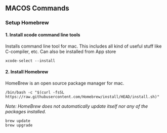 ## MACOS Commands

### Setup Homebrew
#### 1. Install xcode command line tools
Installs command line tool for mac. This includes all kind of useful stuff like C-compiler, etc.
Can also be installed from App store
```
xcode-select --install
```

#### 2. Install Homebrew
HomeBrew is an open source package manager for mac.
```
/bin/bash -c "$(curl -fsSL https://raw.githubusercontent.com/Homebrew/install/HEAD/install.sh)"
```
*Note: HomeBrew does not automatically update itself nor any of the packages installed.*
```
brew update
brew upgrade
```

